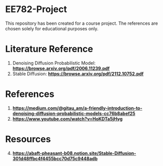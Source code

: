 # EE782-Project
This repository has been created for a course project. The references are chosen solely for educational purposes only.
# Literature Reference
1) Denoising Diffusion Probabilistic Model:
**https://browse.arxiv.org/pdf/2006.11239.pdf**
2) Stable Diffusion:
**https://browse.arxiv.org/pdf/2112.10752.pdf**
# References
1) **https://medium.com/@gitau_am/a-friendly-introduction-to-denoising-diffusion-probabilistic-models-cc76b8abef25**
2) **https://www.youtube.com/watch?v=HoKDTa5jHvg**
# Resources
4) **https://abaft-pheasant-b08.notion.site/Stable-Diffusion-301d48ffbc4f4455bcc70d75c9448adb**
